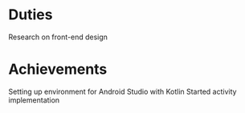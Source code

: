 # Duties
Research on front-end design

# Achievements
Setting up environment for Android Studio with Kotlin
Started activity implementation
